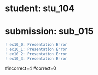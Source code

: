 # student: stu_104
# submission: sub_015

```diff
! ex10_0: Presentation Error
! ex10_1: Presentation Error
! ex10_2: Presentation Error
! ex10_3: Presentation Error
```
#incorrect=4
#correct=0
